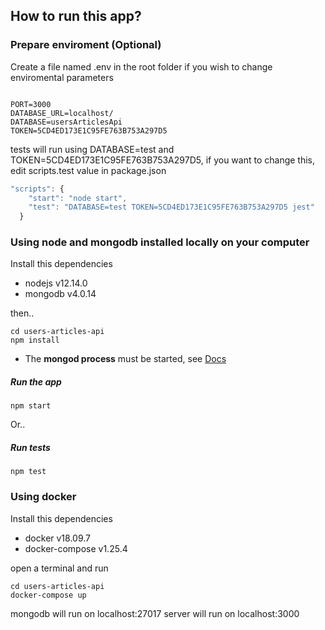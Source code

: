 ## How to run this app?

### Prepare enviroment (Optional)

Create a file named .env in the root folder if you wish to change enviromental parameters 

```

PORT=3000
DATABASE_URL=localhost/
DATABASE=usersArticlesApi
TOKEN=5CD4ED173E1C95FE763B753A297D5

```

tests will run using DATABASE=test and TOKEN=5CD4ED173E1C95FE763B753A297D5, if you want to change this, edit scripts.test value in package.json

```javascript
"scripts": {
    "start": "node start",
    "test": "DATABASE=test TOKEN=5CD4ED173E1C95FE763B753A297D5 jest"
  }
```

### Using node and mongodb installed locally on your computer

Install this dependencies

* nodejs v12.14.0
* mongodb v4.0.14

then..

```
cd users-articles-api
npm install

```

* The **mongod process** must be started, see [Docs](https://docs.mongodb.com/manual/tutorial/manage-mongodb-processes/)

##### Run the app

```
npm start

```

Or..

##### Run tests

```
npm test

```

### Using docker

Install this dependencies

* docker v18.09.7
* docker-compose v1.25.4

open a terminal and run 

```
cd users-articles-api
docker-compose up

```

mongodb will run on localhost:27017
server will run on localhost:3000